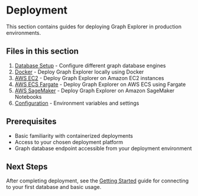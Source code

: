 # Deployment

This section contains guides for deploying Graph Explorer in production
environments.

## Files in this section

1. [Database Setup](database-setup.md) - Configure different graph database
   engines
2. [Docker](docker.md) - Deploy Graph Explorer locally using Docker
3. [AWS EC2](aws-ec2.md) - Deploy Graph Explorer on Amazon EC2 instances
4. [AWS ECS Fargate](aws-ecs-fargate.md) - Deploy Graph Explorer on AWS ECS
   using Fargate
5. [AWS SageMaker](aws-sagemaker.md) - Deploy Graph Explorer on Amazon SageMaker
   Notebooks
6. [Configuration](configuration.md) - Environment variables and settings

## Prerequisites

- Basic familiarity with containerized deployments
- Access to your chosen deployment platform
- Graph database endpoint accessible from your deployment environment

## Next Steps

After completing deployment, see the [Getting Started](../getting-started/)
guide for connecting to your first database and basic usage.
